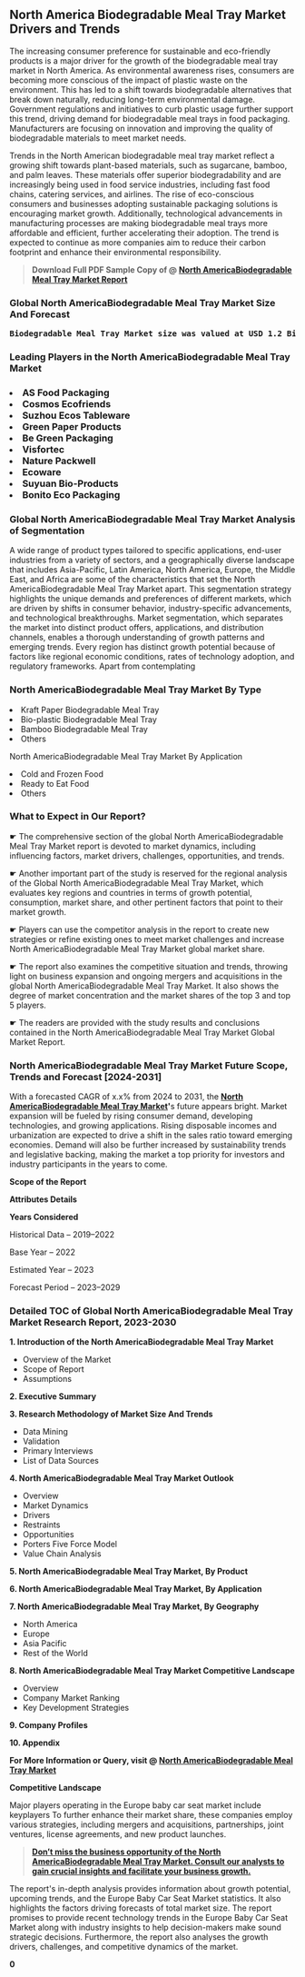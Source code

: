 <p> <h2>North America Biodegradable Meal Tray Market Drivers and Trends</h2><p>The increasing consumer preference for sustainable and eco-friendly products is a major driver for the growth of the biodegradable meal tray market in North America. As environmental awareness rises, consumers are becoming more conscious of the impact of plastic waste on the environment. This has led to a shift towards biodegradable alternatives that break down naturally, reducing long-term environmental damage. Government regulations and initiatives to curb plastic usage further support this trend, driving demand for biodegradable meal trays in food packaging. Manufacturers are focusing on innovation and improving the quality of biodegradable materials to meet market needs.</p><p>Trends in the North American biodegradable meal tray market reflect a growing shift towards plant-based materials, such as sugarcane, bamboo, and palm leaves. These materials offer superior biodegradability and are increasingly being used in food service industries, including fast food chains, catering services, and airlines. The rise of eco-conscious consumers and businesses adopting sustainable packaging solutions is encouraging market growth. Additionally, technological advancements in manufacturing processes are making biodegradable meal trays more affordable and efficient, further accelerating their adoption. The trend is expected to continue as more companies aim to reduce their carbon footprint and enhance their environmental responsibility.</p></p><blockquote id="" class=""><strong>Download Full PDF Sample Copy of @&nbsp;<a href="https://www.verifiedmarketreports.com/download-sample/?rid=777338&utm_source=GitHub-Jan&utm_medium=286" target="_blank">North AmericaBiodegradable Meal Tray Market Report</a>&nbsp;&nbsp;</strong></blockquote><h3 id="" class=""><strong>Global&nbsp;North AmericaBiodegradable Meal Tray Market Size And Forecast</strong></h3><pre class="reader-text-block__code-block"><strong>Biodegradable Meal Tray Market size was valued at USD 1.2 Billion in 2022 and is projected to reach USD 3.5 Billion by 2030, growing at a CAGR of 15.5% from 2024 to 2030.</strong></pre><h3 id="" class="">Leading Players in the&nbsp;North AmericaBiodegradable Meal Tray Market</h3><h3 class=""></Li><Li>AS Food Packaging</Li><Li> Cosmos Ecofriends</Li><Li> Suzhou Ecos Tableware</Li><Li> Green Paper Products</Li><Li> Be Green Packaging</Li><Li> Visfortec</Li><Li> Nature Packwell</Li><Li> Ecoware</Li><Li> Suyuan Bio-Products</Li><Li> Bonito Eco Packaging</h3><h3 id="" class="">Global&nbsp;North AmericaBiodegradable Meal Tray Market Analysis of Segmentation</h3><p id="" class="">A wide range of product types tailored to specific applications, end-user industries from a variety of sectors, and a geographically diverse landscape that includes Asia-Pacific, Latin America, North America, Europe, the Middle East, and Africa are some of the characteristics that set the North AmericaBiodegradable Meal Tray Market apart. This segmentation strategy highlights the unique demands and preferences of different markets, which are driven by shifts in consumer behavior, industry-specific advancements, and technological breakthroughs. Market segmentation, which separates the market into distinct product offers, applications, and distribution channels, enables a thorough understanding of growth patterns and emerging trends. Every region has distinct growth potential because of factors like regional economic conditions, rates of technology adoption, and regulatory frameworks. Apart from contemplating</p><h3 id="" class="">North AmericaBiodegradable Meal Tray Market&nbsp;By Type</h3><p></Li><Li>Kraft Paper Biodegradable Meal Tray</Li><Li> Bio-plastic Biodegradable Meal Tray</Li><Li> Bamboo Biodegradable Meal Tray</Li><Li> Others</p><div class="" data-test-id=""><p>North AmericaBiodegradable Meal Tray Market&nbsp;By Application</p></div><p class=""></Li><Li>Cold and Frozen Food</Li><Li> Ready to Eat Food</Li><Li> Others</p><div class="" data-test-id=""><h3><span class="">What to Expect in Our Report?</span></h3></div><div class="" data-test-id=""><p><span class="">☛ The comprehensive section of the global North AmericaBiodegradable Meal Tray Market report is devoted to market dynamics, including influencing factors, market drivers, challenges, opportunities, and trends.</span></p></div><div class="" data-test-id=""><p><span class="">☛ Another important part of the study is reserved for the regional analysis of the Global North AmericaBiodegradable Meal Tray Market, which evaluates key regions and countries in terms of growth potential, consumption, market share, and other pertinent factors that point to their market growth.</span></p></div><div class="" data-test-id=""><p><span class="">☛ Players can use the competitor analysis in the report to create new strategies or refine existing ones to meet market challenges and increase North AmericaBiodegradable Meal Tray Market global market share.</span></p></div><div class="" data-test-id=""><p><span class="">☛ The report also examines the competitive situation and trends, throwing light on business expansion and ongoing mergers and acquisitions in the global North AmericaBiodegradable Meal Tray Market. It also shows the degree of market concentration and the market shares of the top 3 and top 5 players.</span></p></div><div class="" data-test-id=""><p><span class="">☛ The readers are provided with the study results and conclusions contained in the North AmericaBiodegradable Meal Tray Market Global Market Report.</span></p></div><div class="" data-test-id=""><h3><span class="">North AmericaBiodegradable Meal Tray Market Future Scope, Trends and Forecast [2024-2031]</span></h3></div><div class="" data-test-id=""><p><span class="">With a forecasted CAGR of x.x% from 2024 to 2031, the <strong><a href="https://www.verifiedmarketreports.com/download-sample/?rid=777338&utm_source=GitHub-Jan&utm_medium=286" target="_blank">North AmericaBiodegradable Meal Tray Market</a>'</strong>s future appears bright. Market expansion will be fueled by rising consumer demand, developing technologies, and growing applications. Rising disposable incomes and urbanization are expected to drive a shift in the sales ratio toward emerging economies. Demand will also be further increased by sustainability trends and legislative backing, making the market a top priority for investors and industry participants in the years to come.</span></p><p id="ember66" class="ember-view reader-text-block__paragraph"><strong>Scope of the Report</strong></p><p id="ember67" class="ember-view reader-text-block__paragraph"><strong>Attributes Details</strong></p><p id="ember68" class="ember-view reader-text-block__paragraph"><strong>Years Considered</strong></p><p id="ember69" class="ember-view reader-text-block__paragraph">Historical Data &ndash; 2019&ndash;2022</p><p id="ember70" class="ember-view reader-text-block__paragraph">Base Year &ndash; 2022</p><p id="ember71" class="ember-view reader-text-block__paragraph">Estimated Year &ndash; 2023</p><p id="ember72" class="ember-view reader-text-block__paragraph">Forecast Period &ndash; 2023&ndash;2029</p></div><h3 id="" class="">Detailed TOC of Global North AmericaBiodegradable Meal Tray Market Research Report, 2023-2030</h3><p id="" class=""><strong>1. Introduction of the North AmericaBiodegradable Meal Tray Market</strong></p><ul><li>Overview of the Market</li><li>Scope of Report</li><li>Assumptions</li></ul><p id="" class=""><strong>2. Executive Summary</strong></p><p id="" class=""><strong>3. Research Methodology of Market Size And Trends</strong></p><ul><li>Data Mining</li><li>Validation</li><li>Primary Interviews</li><li>List of Data Sources</li></ul><p id="" class=""><strong>4. North AmericaBiodegradable Meal Tray Market Outlook</strong></p><ul><li>Overview</li><li>Market Dynamics</li><li>Drivers</li><li>Restraints</li><li>Opportunities</li><li>Porters Five Force Model</li><li>Value Chain Analysis</li></ul><p id="" class=""><strong>5. North AmericaBiodegradable Meal Tray Market, By Product</strong></p><p id="" class=""><strong>6. North AmericaBiodegradable Meal Tray Market, By Application</strong></p><p id="" class=""><strong>7. North AmericaBiodegradable Meal Tray Market, By Geography</strong></p><ul><li>North America</li><li>Europe</li><li>Asia Pacific</li><li>Rest of the World</li></ul><p id="" class=""><strong>8. North AmericaBiodegradable Meal Tray Market Competitive Landscape</strong></p><ul><li>Overview</li><li>Company Market Ranking</li><li>Key Development Strategies</li></ul><p id="" class=""><strong>9. Company Profiles</strong></p><p id="" class=""><strong>10. Appendix</strong></p><p><strong>For More Information or Query, visit&nbsp;@ <a href="https://www.verifiedmarketreports.com/product/biodegradable-meal-tray-market/" target="_blank">North AmericaBiodegradable Meal Tray Market</a></strong></p><p id="ember61" class="ember-view reader-text-block__paragraph"><strong>Competitive Landscape</strong></p><p id="ember62" class="ember-view reader-text-block__paragraph">Major players operating in the Europe baby car seat market include keyplayers To further enhance their market share, these companies employ various strategies, including mergers and acquisitions, partnerships, joint ventures, license agreements, and new product launches.</p><blockquote id="ember63" class="ember-view reader-text-block__blockquote"><strong><a href="https://www.verifiedmarketreports.com/download-sample/?rid=777338&utm_source=GitHub-Jan&utm_medium=286" target="_blank">Don&rsquo;t miss the business opportunity of the North AmericaBiodegradable Meal Tray Market. Consult our analysts to gain crucial insights and facilitate your business growth.</a></strong></blockquote><p id="ember64" class="ember-view reader-text-block__paragraph">The report's in-depth analysis provides information about growth potential, upcoming trends, and the Europe Baby Car Seat Market statistics. It also highlights the factors driving forecasts of total market size. The report promises to provide recent technology trends in the Europe Baby Car Seat Market along with industry insights to help decision-makers make sound strategic decisions. Furthermore, the report also analyses the growth drivers, challenges, and competitive dynamics of the market.</p><p class="ember-view reader-text-block__paragraph"><strong>0</strong></p>
